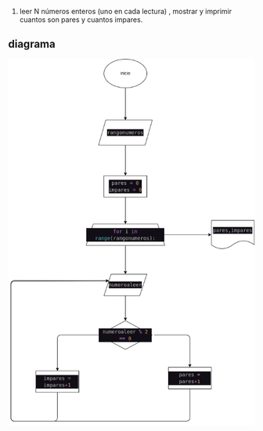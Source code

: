 1. leer N números enteros (uno en cada lectura) , mostrar y imprimir cuantos son pares y cuantos impares.

## diagrama 

![](diagrama.png)


